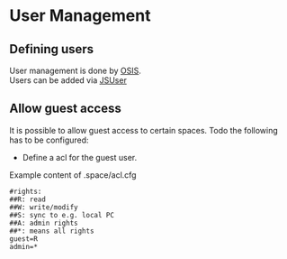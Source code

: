User Management
===============

Defining users
--------------

User management is done by [OSIS](../OSIS/OSIS.md).  
Users can be added via [JSUser](../MultiNode/AgentController1/ShellCommands/JSUser.md)

Allow guest access
------------------

It is possible to allow guest access to certain spaces. Todo the
following has to be configured:

-   Define a acl for the guest user.

Example content of .space/acl.cfg

```
#rights:
##R: read
##W: write/modify
##S: sync to e.g. local PC
##A: admin rights
##*: means all rights
guest=R
admin=*
```

